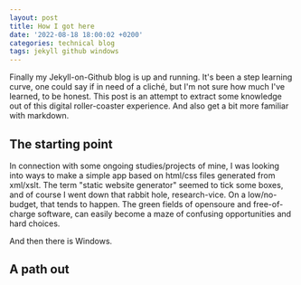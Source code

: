 ```yaml
---
layout: post
title: How I got here
date: '2022-08-18 18:00:02 +0200'
categories: technical blog
tags: jekyll github windows
---
```



Finally my Jekyll-on-Github blog is up and running. It's been a step learning curve, one could say if in need of a cliché, but I'm not sure how much I've learned, to be honest. This post is an attempt to extract some knowledge out of this digital roller-coaster experience. And also get a bit more familiar with markdown.

## The starting point

In connection with some ongoing studies/projects of mine, I was looking into ways to make a simple app based on html/css files generated from xml/xslt. The term "static website generator" seemed to tick some boxes, and of course I went down that rabbit hole, research-vice. On a low/no-budget, that tends to happen. The green fields of opensoure and free-of-charge software, can easily become a maze of confusing opportunities and hard choices.

And then there is Windows.

## A path out

<script src="https://utteranc.es/client.js"
        repo="matskober/matskober.github.io"
        issue-term="pathname"
        theme="github-light"
        crossorigin="anonymous"
        async>
</script>
